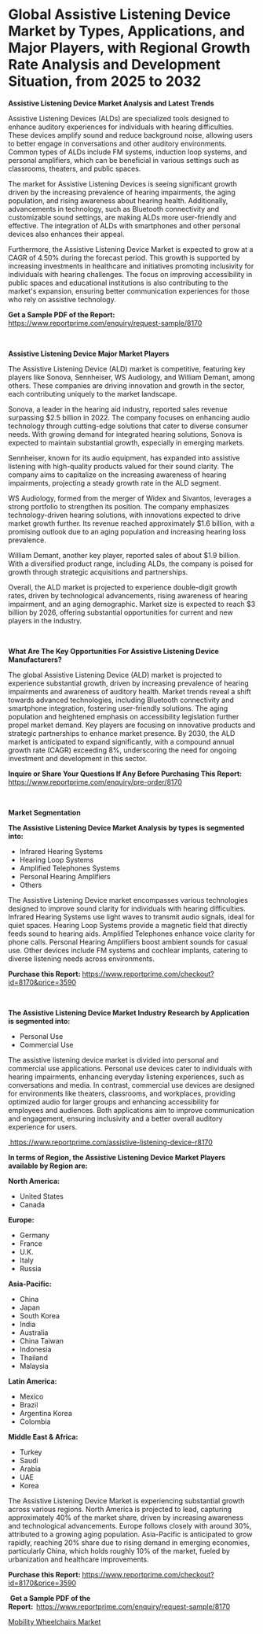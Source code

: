 <p><h1>Global Assistive Listening Device Market by Types, Applications, and Major Players, with Regional Growth Rate Analysis and Development Situation, from 2025 to 2032</h1></p><p><strong>Assistive Listening Device Market Analysis and Latest Trends</strong></p>
<p><p>Assistive Listening Devices (ALDs) are specialized tools designed to enhance auditory experiences for individuals with hearing difficulties. These devices amplify sound and reduce background noise, allowing users to better engage in conversations and other auditory environments. Common types of ALDs include FM systems, induction loop systems, and personal amplifiers, which can be beneficial in various settings such as classrooms, theaters, and public spaces.</p><p>The market for Assistive Listening Devices is seeing significant growth driven by the increasing prevalence of hearing impairments, the aging population, and rising awareness about hearing health. Additionally, advancements in technology, such as Bluetooth connectivity and customizable sound settings, are making ALDs more user-friendly and effective. The integration of ALDs with smartphones and other personal devices also enhances their appeal.</p><p>Furthermore, the Assistive Listening Device Market is expected to grow at a CAGR of 4.50% during the forecast period. This growth is supported by increasing investments in healthcare and initiatives promoting inclusivity for individuals with hearing challenges. The focus on improving accessibility in public spaces and educational institutions is also contributing to the market's expansion, ensuring better communication experiences for those who rely on assistive technology.</p></p>
<p><strong>Get a Sample PDF of the Report:&nbsp;</strong> <a href="https://www.reportprime.com/enquiry/request-sample/8170?utm_campaign=3104&utm_medium=2&utm_source=Github&utm_content=ia&utm_term=19032025&utm_id=assistive-listening-device">https://www.reportprime.com/enquiry/request-sample/8170</a></p>
<p>&nbsp;</p>
<p><strong>Assistive Listening Device Major Market Players</strong></p>
<p><p>The Assistive Listening Device (ALD) market is competitive, featuring key players like Sonova, Sennheiser, WS Audiology, and William Demant, among others. These companies are driving innovation and growth in the sector, each contributing uniquely to the market landscape.</p><p>Sonova, a leader in the hearing aid industry, reported sales revenue surpassing $2.5 billion in 2022. The company focuses on enhancing audio technology through cutting-edge solutions that cater to diverse consumer needs. With growing demand for integrated hearing solutions, Sonova is expected to maintain substantial growth, especially in emerging markets.</p><p>Sennheiser, known for its audio equipment, has expanded into assistive listening with high-quality products valued for their sound clarity. The company aims to capitalize on the increasing awareness of hearing impairments, projecting a steady growth rate in the ALD segment.</p><p>WS Audiology, formed from the merger of Widex and Sivantos, leverages a strong portfolio to strengthen its position. The company emphasizes technology-driven hearing solutions, with innovations expected to drive market growth further. Its revenue reached approximately $1.6 billion, with a promising outlook due to an aging population and increasing hearing loss prevalence.</p><p>William Demant, another key player, reported sales of about $1.9 billion. With a diversified product range, including ALDs, the company is poised for growth through strategic acquisitions and partnerships.</p><p>Overall, the ALD market is projected to experience double-digit growth rates, driven by technological advancements, rising awareness of hearing impairment, and an aging demographic. Market size is expected to reach $3 billion by 2026, offering substantial opportunities for current and new players in the industry.</p></p>
<p>&nbsp;</p>
<p><strong>What Are The Key Opportunities For Assistive Listening Device Manufacturers?</strong></p>
<p><p>The global Assistive Listening Device (ALD) market is projected to experience substantial growth, driven by increasing prevalence of hearing impairments and awareness of auditory health. Market trends reveal a shift towards advanced technologies, including Bluetooth connectivity and smartphone integration, fostering user-friendly solutions. The aging population and heightened emphasis on accessibility legislation further propel market demand. Key players are focusing on innovative products and strategic partnerships to enhance market presence. By 2030, the ALD market is anticipated to expand significantly, with a compound annual growth rate (CAGR) exceeding 8%, underscoring the need for ongoing investment and development in this sector.</p></p>
<p><strong>Inquire or Share Your Questions If Any Before Purchasing This Report:</strong> <a href="https://www.reportprime.com/enquiry/pre-order/8170?utm_campaign=3104&utm_medium=2&utm_source=Github&utm_content=ia&utm_term=19032025&utm_id=assistive-listening-device">https://www.reportprime.com/enquiry/pre-order/8170</a></p>
<p>&nbsp;</p>
<p><strong>Market Segmentation</strong></p>
<p><strong>The Assistive Listening Device Market Analysis by types is segmented into:</strong></p>
<p><ul><li>Infrared Hearing Systems</li><li>Hearing Loop Systems</li><li>Amplified Telephones Systems</li><li>Personal Hearing Amplifiers</li><li>Others</li></ul></p>
<p><p>The Assistive Listening Device market encompasses various technologies designed to improve sound clarity for individuals with hearing difficulties. Infrared Hearing Systems use light waves to transmit audio signals, ideal for quiet spaces. Hearing Loop Systems provide a magnetic field that directly feeds sound to hearing aids. Amplified Telephones enhance voice clarity for phone calls. Personal Hearing Amplifiers boost ambient sounds for casual use. Other devices include FM systems and cochlear implants, catering to diverse listening needs across environments.</p></p>
<p><strong>Purchase this Report:&nbsp;</strong><a href="https://www.reportprime.com/checkout?id=8170&price=3590&utm_campaign=3104&utm_medium=2&utm_source=Github&utm_content=ia&utm_term=19032025&utm_id=assistive-listening-device">https://www.reportprime.com/checkout?id=8170&price=3590</a></p>
<p>&nbsp;</p>
<p><strong>The Assistive Listening Device Market Industry Research by Application is segmented into:</strong></p>
<p><ul><li>Personal Use</li><li>Commercial Use</li></ul></p>
<p><p>The assistive listening device market is divided into personal and commercial use applications. Personal use devices cater to individuals with hearing impairments, enhancing everyday listening experiences, such as conversations and media. In contrast, commercial use devices are designed for environments like theaters, classrooms, and workplaces, providing optimized audio for larger groups and enhancing accessibility for employees and audiences. Both applications aim to improve communication and engagement, ensuring inclusivity and a better overall auditory experience for users.</p></p>
<p><a href="https://www.reportprime.com/assistive-listening-device-r8170?utm_campaign=3104&utm_medium=2&utm_source=Github&utm_content=ia&utm_term=19032025&utm_id=assistive-listening-device">&nbsp;https://www.reportprime.com/assistive-listening-device-r8170</a></p>
<p><strong>In terms of Region, the Assistive Listening Device Market Players available by Region are:</strong></p>
<p>
    <p> <strong> North America: </strong>
        <ul>
            <li>United States</li>
            <li>Canada</li>
        </ul>
        </p> 
    <p> <strong> Europe: </strong>
        <ul>
            <li>Germany</li>
            <li>France</li>
            <li>U.K.</li>
            <li>Italy</li>
            <li>Russia</li>
        </ul>
        </p> 
    <p> <strong> Asia-Pacific: </strong>
        <ul>
            <li>China</li>
            <li>Japan</li>
            <li>South Korea</li>
            <li>India</li>
            <li>Australia</li>
            <li>China Taiwan</li>
            <li>Indonesia</li>
            <li>Thailand</li>
            <li>Malaysia</li>
        </ul>
        </p> 
    <p> <strong> Latin America: </strong>
        <ul>
            <li>Mexico</li>
            <li>Brazil</li>
            <li>Argentina Korea</li>
            <li>Colombia</li>
        </ul>
        </p> 
    <p> <strong> Middle East & Africa: </strong>
        <ul>
            <li>Turkey</li>
            <li>Saudi</li>
            <li>Arabia</li>
            <li>UAE</li>
            <li>Korea</li>
        </ul>
    </p>
    </p>
<p><p>The Assistive Listening Device Market is experiencing substantial growth across various regions. North America is projected to lead, capturing approximately 40% of the market share, driven by increasing awareness and technological advancements. Europe follows closely with around 30%, attributed to a growing aging population. Asia-Pacific is anticipated to grow rapidly, reaching 20% share due to rising demand in emerging economies, particularly China, which holds roughly 10% of the market, fueled by urbanization and healthcare improvements.</p></p>
<p><strong>Purchase this Report: </strong><a href="https://www.reportprime.com/checkout?id=8170&price=3590&utm_campaign=3104&utm_medium=2&utm_source=Github&utm_content=ia&utm_term=19032025&utm_id=assistive-listening-device">https://www.reportprime.com/checkout?id=8170&price=3590</a></p>
<p>&nbsp;<strong>Get a Sample PDF of the Report:&nbsp;&nbsp;</strong><a href="https://www.reportprime.com/enquiry/request-sample/8170?utm_campaign=3104&utm_medium=2&utm_source=Github&utm_content=ia&utm_term=19032025&utm_id=assistive-listening-device">https://www.reportprime.com/enquiry/request-sample/8170</a></p>
<p><strong></strong></p>
<p><p><a href="https://github.com/leijavaagexo/Market-Research-Report-List-1/blob/main/mobility-wheelchairs-market.md?utm_campaign=3104&utm_medium=2&utm_source=Github&utm_content=ia&utm_term=19032025&utm_id=assistive-listening-device">Mobility Wheelchairs Market</a></p></p>